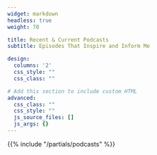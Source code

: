 ```yaml
---
widget: markdown
headless: true
weight: 70

title: Recent & Current Podcasts
subtitle: Episodes That Inspire and Inform Me

design:
  columns: '2'
  css_style: ""
  css_class: ""

# Add this section to include custom HTML
advanced:
  css_class: ""
  css_style: ""
  js_source_files: []
  js_args: {}
---
```


{{% include "/partials/podcasts" %}}